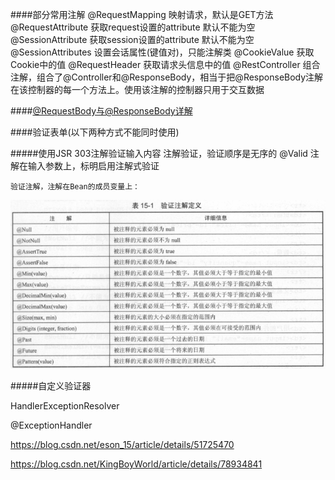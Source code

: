 ####部分常用注解
    @RequestMapping       映射请求，默认是GET方法
    @RequestAttribute     获取request设置的attribute     默认不能为空
    @SessionAttribute     获取session设置的attribute     默认不能为空
    @SessionAttributes    设置会话属性(键值对)，只能注解类
    @CookieValue          获取Cookie中的值
    @RequestHeader        获取请求头信息中的值
    @RestController       组合注解，组合了@Controller和@ResponseBody，相当于把@ResponseBody注解在该控制器的每一个方法上。使用该注解的控制器只用于交互数据
    
####[@RequestBody与@ResponseBody详解](https://blog.csdn.net/kobejayandy/article/details/12690555)

####验证表单(以下两种方式不能同时使用)

#####使用JSR 303注解验证输入内容
    注解验证，验证顺序是无序的
    @Valid     注解在输入参数上，标明启用注解式验证
    
    验证注解，注解在Bean的成员变量上：
   ![](验证注解.png)
   
#####自定义验证器


HandlerExceptionResolver

@ExceptionHandler

https://blog.csdn.net/eson_15/article/details/51725470

https://blog.csdn.net/KingBoyWorld/article/details/78934841